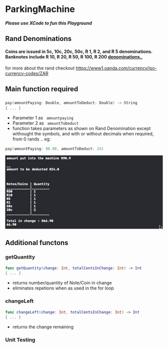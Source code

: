 # ParkingMachine

***Please use XCode to fun this Playground***

## Rand Denominations
#### Coins are issued in 5c, 10c, 20c, 50c, R 1, R 2, and R 5 denominations. Banknotes include R 10, R 20, R 50, R 100, R 200 [denominations.](https://www1.oanda.com/currency/iso-currency-codes/ZAR),
for more about the rand checkout <https://www1.oanda.com/currency/iso-currency-codes/ZAR>

## Main function required
### 
```swift
pay(amountPaying: Double, amountToDeduct: Double) -> String 
{ ... }
```

- Parameter 1 as  ``` amountpaying```
- Parameter 2 as ``` amountToDeduct```
- function takes parameters as shown on Rand Denomination except withought the symbols, and with or without decimals when required, from 0 rands .. eg:
```swift
pay(amountPaying: 90.90, amountToDeduct: 24)
```

<img src="screenshots/screenshot.png" width="540">


## Additional functons
### getQuantity
```swift
func getQuantity(change: Int, totalCentsInChange: Int) -> Int 
{ ... }
``` 
- returns number/quantity of Note/Coin in change
- eliminates repetions when as used in the for loop

### changeLeft
```swift
func changeLeft(change: Int, totalCentsInChange: Int) -> Int
{ ... }
```

- returns the change remaining

### Unit Testing

